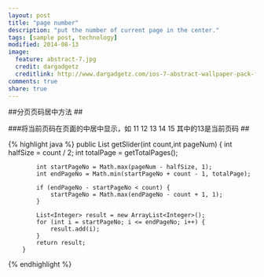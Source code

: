 ```yaml
---
layout: post
title: "page number"
description: "put the number of current page in the center."
tags: [sample post, technology]
modified: 2014-08-13
image:
  feature: abstract-7.jpg
  credit: dargadgetz
  creditlink: http://www.dargadgetz.com/ios-7-abstract-wallpaper-pack-for-iphone-5-and-ipod-touch-retina/
comments: true
share: true
---
```


##分页页码居中方法 ##

###将当前页码在页面的中居中显示，如 11 12 13 14 15 其中的13是当前页码 ##

{% highlight java %} 
    	public List<Integer> getSlider(int count,int pageNum) {
			int halfSize = count / 2;
			int totalPage = getTotalPages();
	 
			int startPageNo = Math.max(pageNum - halfSize, 1);
			int endPageNo = Math.min(startPageNo + count - 1, totalPage);
	 
			if (endPageNo - startPageNo < count) {
				startPageNo = Math.max(endPageNo - count + 1, 1);
			}
	 
			List<Integer> result = new ArrayList<Integer>();
			for (int i = startPageNo; i <= endPageNo; i++) {
				result.add(i);
			}
			return result;
		}
{% endhighlight %}